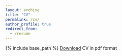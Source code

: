 ```yaml
---
layout: archive
title: "CV"
permalink: /cv/
author_profile: true
redirect_from:
  - /resume
---
```


{% include base_path %}
[Download](http://karm-patel.github.io/files/Karm_Patel_CV.pdf) CV in pdf format